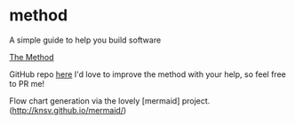 # method
A simple guide to help you build software

[The Method](http://www.ryanwgough.com/method/method.html)

GitHub repo [here](https://github.com/RyanGough/method)
I'd love to improve the method with your help, so feel free to PR me!

Flow chart generation via the lovely [mermaid] project.(http://knsv.github.io/mermaid/)
